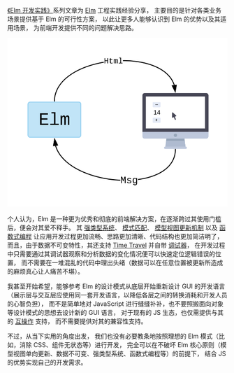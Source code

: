 [《Elm 开发实践》](/blog/tags/elm-开发实践)系列文章为
[Elm](https://elm-lang.org/) 工程实践经验分享，
主要目的是针对各类业务场景提供基于 Elm 的可行性方案，
以此让更多人能够认识到 Elm 的优势以及其适用场景，
为前端开发提供不同的问题解决思路。

![](./buttons.svg)

个人认为，Elm 是一种更为优秀和彻底的前端解决方案，在逐渐跨过其使用门槛后，便会对其爱不释手。
其 [强类型系统](https://guide.elm-lang.org/types/custom_types.html)、
[模式匹配](https://guide.elm-lang.org/types/pattern_matching.html)、
[模型视图更新机制](https://guide.elm-lang.org/architecture/)
以及 [函数式编程](https://guide.elm-lang.org/#why-a-functional-language)
让应用开发过程更加流畅、思路更加清晰、代码结构也更加简洁明了，
而且，由于数据不可变特性，其还支持
[Time Travel](https://package.elm-lang.org/packages/savardd/elm-time-travel/2.0.0/)
并自带 [调试器](https://elm-lang.org/news/the-perfect-bug-report)，
在开发过程中只需要通过其调试器观察和分析数据的变化情况便可以快速定位逻辑错误的位置，
而不需要在一堆混乱的代码中理出头绪（数据可以在任意位置被更新所造成的麻烦真心让人痛苦不堪）。

我甚至开始希望，能够参考 Elm 的设计模式从底层开始重新设计 GUI
的开发语言（展示层与交互层应使用同一套开发语言，以降低各层之间的转换消耗和开发人员的心智负担），
而不是简单地对 JavaScript 进行缝缝补补，也不要照搬面向对象等设计模式的思想去设计新的 GUI 语言，
对于现有的 JS 生态，也仅需提供与其的 [互操作](https://guide.elm-lang.org/interop/) 支持，
而不需要提供对其的兼容性支持。

不过，从当下实用的角度出发，
我们也没有必要教条地按照理想的 Elm 模式（比如，消除 CSS、组件无状态等）进行开发，
完全可以在不破坏 Elm 核心原则（模型视图单向更新、数据不可变、强类型系统、函数式编程等）的前提下，
结合 JS 的优势实现自己的开发需求。
